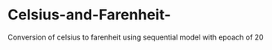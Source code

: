 # Celsius-and-Farenheit-
Conversion of celsius to farenheit using sequential model with epoach of 20
